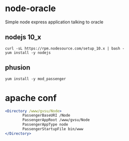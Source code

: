 # node-oracle
Simple node express application talking to oracle

## nodejs 10_x
`curl -sL https://rpm.nodesource.com/setup_10.x | bash -`  
`yum install -y nodejs`  

## phusion
`yum install -y mod_passenger`

# apache conf
```apache
<Directory /www/gvsu/Node>  
        PassengerBaseURI /Node  
        PassengerAppRoot /www/gvsu/Node  
        PassengerAppType node  
        PassengerStartupFile bin/www 
</Directory>
```
